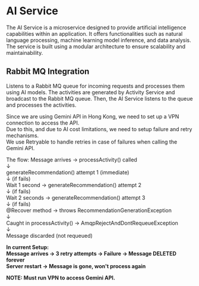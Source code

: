 # AI Service

The AI Service is a microservice designed to provide artificial intelligence capabilities within an application. It
offers functionalities such as natural language processing, machine learning model inference, and data analysis. The
service is built using a modular architecture to ensure scalability and maintainability.

## Rabbit MQ Integration

Listens to a Rabbit MQ queue for incoming requests and processes them using AI models. The activities are generated by
Activity Service and broadcast to the Rabbit MQ queue. Then, the AI Service listens to the queue and processes the
activities.

Since we are using Gemini API in Hong Kong, we need to set up a VPN connection to access the API.  
Due to this, and due to AI cost limitations, we need to setup failure and retry mechanisms.  
We use Retryable to handle retries in case of failures when calling the Gemini API.

The flow:
Message arrives → processActivity() called  
↓  
generateRecommendation() attempt 1 (immediate)  
↓ (if fails)  
Wait 1 second → generateRecommendation() attempt 2  
↓ (if fails)  
Wait 2 seconds → generateRecommendation() attempt 3  
↓ (if fails)  
@Recover method → throws RecommendationGenerationException  
↓  
Caught in processActivity() → AmqpRejectAndDontRequeueException  
↓  
Message discarded (not requeued)

**In current Setup:  
Message arrives → 3 retry attempts → Failure → Message DELETED forever  
Server restart → Message is gone, won't process again**

**NOTE: Must run VPN to access Gemini API.**  